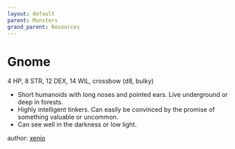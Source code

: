 ```yaml
---
layout: default
parent: Monsters
grand_parent: Resources
---
```


# Gnome
4 HP, 8 STR, 12 DEX, 14 WIL, crossbow (d8, bulky)  
- Short humanoids with long noses and pointed ears.   Live underground or deep in forests.  
- Highly intelligent tinkers.   Can easily be convinced by the promise of something valuable or uncommon.  
- Can see well in the darkness or low light.  

author: [xenio](https://xenioinabottle.blogspot.com)
